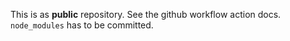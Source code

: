 This is as **public** repository.
See the github workflow action docs.  `node_modules` has to be committed.